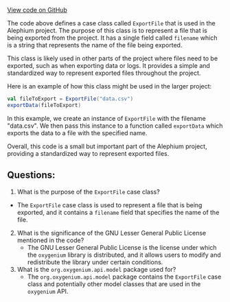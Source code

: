 [View code on GitHub](https://github.com/oxygenium/oxygenium/api/src/main/scala/org/oxygenium/api/model/ExportFile.scala)

The code above defines a case class called `ExportFile` that is used in the Alephium project. The purpose of this class is to represent a file that is being exported from the project. It has a single field called `filename` which is a string that represents the name of the file being exported.

This class is likely used in other parts of the project where files need to be exported, such as when exporting data or logs. It provides a simple and standardized way to represent exported files throughout the project.

Here is an example of how this class might be used in the larger project:

```scala
val fileToExport = ExportFile("data.csv")
exportData(fileToExport)
```

In this example, we create an instance of `ExportFile` with the filename "data.csv". We then pass this instance to a function called `exportData` which exports the data to a file with the specified name.

Overall, this code is a small but important part of the Alephium project, providing a standardized way to represent exported files.
## Questions: 
 1. What is the purpose of the `ExportFile` case class?
   - The `ExportFile` case class is used to represent a file that is being exported, and it contains a `filename` field that specifies the name of the file.
2. What is the significance of the GNU Lesser General Public License mentioned in the code?
   - The GNU Lesser General Public License is the license under which the `oxygenium` library is distributed, and it allows users to modify and redistribute the library under certain conditions.
3. What is the `org.oxygenium.api.model` package used for?
   - The `org.oxygenium.api.model` package contains the `ExportFile` case class and potentially other model classes that are used in the `oxygenium` API.